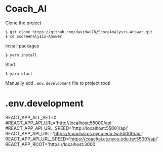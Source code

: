 # Coach_AI 

Clone the project 
```
$ git clone https://github.com/davidwu78/ScoreAnalysis-Answer.git
$ cd ScoreAnalysis-Answer
```

Install packages
```
$ yarn install
```

Start
```
$ yarn start
```

Manually add `.env.development` file to project root!
# .env.development
REACT_APP_ALL_SET=0
#REACT_APP_API_URL='http://localhost:55000/api'
#REACT_APP_API_URL_SPEED='http://localhost:55001/api'
REACT_APP_API_URL='https://coachai.cs.nycu.edu.tw:55000/api'
REACT_APP_API_URL_SPEED='https://coachai.cs.nycu.edu.tw:55001/api'
REACT_APP_ROOT='https://localhost:3000'


